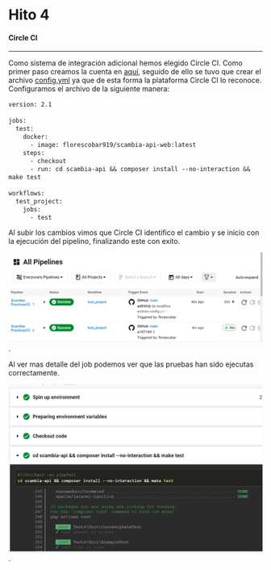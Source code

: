 # Hito 4

#### Circle CI
------------

Como sistema de integración adicional hemos elegido Circle CI. Como primer paso creamos la cuenta en [aquí](https://app.circleci.com/), seguido de ello se tuvo que crear el archivo [config.yml](https://github.com/florescobar/Scambia-PracticasCC-UGR/blob/main/.circleci/config.yml) ya que de esta forma la plataforma Circle CI lo reconoce. Configuramos el archivo de la siguiente manera:

```
version: 2.1

jobs:
  test:
    docker:
      - image: florescobar919/scambia-api-web:latest
    steps:
      - checkout
      - run: cd scambia-api && composer install --no-interaction && make test

workflows:
  test_project:
    jobs:
      - test
```

Al subir los cambios vimos que Circle CI identifico el cambio y se inicio con la ejecución del pipelino, finalizando este con exito.

![](https://raw.githubusercontent.com/florescobar/Scambia-PracticasCC-UGR/main/docs/img/hito4_3.png).

Al ver mas detalle del job podemos ver que las pruebas han sido ejecutas correctamente.

![](https://raw.githubusercontent.com/florescobar/Scambia-PracticasCC-UGR/main/docs/img/hito4_4.png).